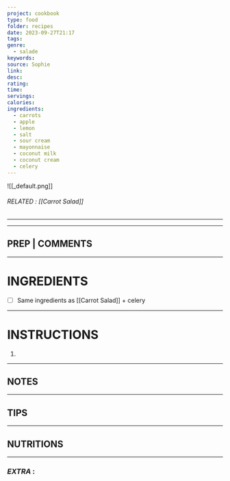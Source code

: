 ```yaml
---
project: cookbook
type: food
folder: recipes
date: 2023-09-27T21:17
tags: 
genre:
  - salade
keywords: 
source: Sophie
link: 
desc: 
rating: 
time: 
servings: 
calories: 
ingredients:
  - carrots
  - apple
  - lemon
  - salt
  - sour cream
  - mayonnaise
  - coconut milk
  - coconut cream
  - celery
---
```


![[_default.png]]
###### *RELATED* :  [[Carrot Salad]]
---


---
## PREP | COMMENTS



---
# INGREDIENTS

- [ ] Same ingredients as [[Carrot Salad]] + celery

---
# INSTRUCTIONS

1. 

---
## NOTES



---
## TIPS



---
## NUTRITIONS



---
### *EXTRA* :



